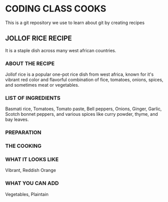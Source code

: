 # CODING CLASS COOKS
This is a git repository we use to learn about git by creating recipes

## JOLLOF RICE RECIPE
It is a staple dish across many west african countries.

### ABOUT THE RECIPE
Jollof rice is a popular one-pot rice dish from west africa, known for it's vibrant red color and flavorful combination of fice, tomatoes, onions, spices, and sometimes meat or vegetables.

### LIST OF INGREDIENTS
Basmati rice, Tomatoes, Tomato paste, Bell peppers, Onions, Ginger, Garlic, Scotch bonnet peppers, and various spices like curry powder, thyme, and bay leaves.

### PREPARATION

### THE COOKING


### WHAT IT LOOKS LIKE

Vibrant, Reddish Orange

### WHAT YOU CAN ADD
Vegetables, Plaintain